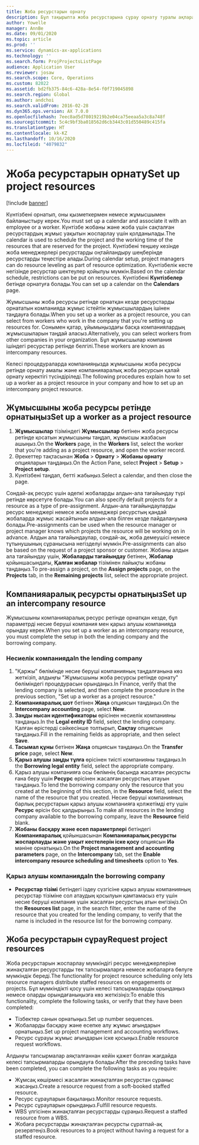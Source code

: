 ```yaml
---
title: Жоба ресурстарын орнату
description: Бұл тақырыпта жоба ресурстарына сұрау орнату туралы ақпарат берілген.
author: Yowelle
manager: AnnBe
ms.date: 09/01/2020
ms.topic: article
ms.prod: ''
ms.service: dynamics-ax-applications
ms.technology: ''
ms.search.form: ProjProjectsListPage
audience: Application User
ms.reviewer: josaw
ms.search.scope: Core, Operations
ms.custom: 82022
ms.assetid: bd2fb375-84c6-428a-8e54-f0f719045898
ms.search.region: Global
ms.author: andchoi
ms.search.validFrom: 2016-02-28
ms.dyn365.ops.version: AX 7.0.0
ms.openlocfilehash: 7eec8ad5d78019219b2e04ca75eeaa5a3c8a748f
ms.sourcegitcommit: 5c4c9bf3ba018562d6cb3443c01d550489c415fa
ms.translationtype: HT
ms.contentlocale: kk-KZ
ms.lasthandoff: 10/16/2020
ms.locfileid: "4079832"
---
```

# <a name="set-up-project-resources"></a><span data-ttu-id="5b1b5-103">Жоба ресурстарын орнату</span><span class="sxs-lookup"><span data-stu-id="5b1b5-103">Set up project resources</span></span>

[!include [banner](../includes/banner.md)]

<span data-ttu-id="5b1b5-104">Күнтізбені орнатып, оны қызметкермен немесе жұмысшымен байланыстыру керек.</span><span class="sxs-lookup"><span data-stu-id="5b1b5-104">You must set up a calendar and associate it with an employee or a worker.</span></span> <span data-ttu-id="5b1b5-105">Күнтізбе жобаны және жоба үшін сақталған ресурстардың жұмыс уақытын жоспарлау үшін қолданылады.</span><span class="sxs-lookup"><span data-stu-id="5b1b5-105">The calendar is used to schedule the project and the working time of the resources that are reserved for the project.</span></span> <span data-ttu-id="5b1b5-106">Күнтізбені теңшеу кезінде жоба менеджерлері ресурстарды оңтайландыру шеңберінде ресурстарды теңестіре алады.</span><span class="sxs-lookup"><span data-stu-id="5b1b5-106">During calendar setup, project managers can do resource leveling as part of resource optimization.</span></span> <span data-ttu-id="5b1b5-107">Күнтізбелік кесте негізінде ресурстар шектеулер қойылуы мүмкін.</span><span class="sxs-lookup"><span data-stu-id="5b1b5-107">Based on the calendar schedule, restrictions can be put on resources.</span></span> <span data-ttu-id="5b1b5-108">Күнтізбені **Күнтізбелер** бетінде орнатуға болады.</span><span class="sxs-lookup"><span data-stu-id="5b1b5-108">You can set up a calendar on the **Calendars** page.</span></span>

<span data-ttu-id="5b1b5-109">Жұмысшыны жоба ресурсы ретінде орнатқан кезде ресурстарды орнататын компанияда жұмыс істейтін жұмысшылардың ішінен таңдауға болады.</span><span class="sxs-lookup"><span data-stu-id="5b1b5-109">When you set up a worker as a project resource, you can select from workers who work in the company that you're setting up resources for.</span></span> <span data-ttu-id="5b1b5-110">Сонымен қатар, ұйымыңыздағы басқа компаниялардың жұмысшыларын таңдай аласыз.</span><span class="sxs-lookup"><span data-stu-id="5b1b5-110">Alternatively, you can select workers from other companies in your organization.</span></span> <span data-ttu-id="5b1b5-111">Бұл жұмысшылар компания ішіндегі ресурстар ретінде белгілі.</span><span class="sxs-lookup"><span data-stu-id="5b1b5-111">These workers are known as intercompany resources.</span></span>

<span data-ttu-id="5b1b5-112">Келесі процедураларда компанияңызда жұмысшыны жоба ресурсы ретінде орнату амалы және компанияаралық жоба ресурсын қалай орнату керектігі түсіндіріледі.</span><span class="sxs-lookup"><span data-stu-id="5b1b5-112">The following procedures explain how to set up a worker as a project resource in your company and how to set up an intercompany project resource.</span></span>

## <a name="set-up-a-worker-as-a-project-resource"></a><span data-ttu-id="5b1b5-113">Жұмысшыны жоба ресурсы ретінде орнатыңыз</span><span class="sxs-lookup"><span data-stu-id="5b1b5-113">Set up a worker as a project resource</span></span>

1. <span data-ttu-id="5b1b5-114">**Жұмысшылар** тізіміндегі **Жұмысшылар** бетінен жоба ресурсы ретінде қосатын жұмысшыны таңдап, жұмысшы жазбасын ашыңыз.</span><span class="sxs-lookup"><span data-stu-id="5b1b5-114">On the **Workers** page, in the **Workers** list, select the worker that you're adding as a project resource, and open the worker record.</span></span>
2. <span data-ttu-id="5b1b5-115">Әрекеттер тақтасынан **Жоба** &gt; **Орнату** &gt; **Жобаны орнату** опцияларын таңдаңыз.</span><span class="sxs-lookup"><span data-stu-id="5b1b5-115">On the Action Pane, select **Project** &gt; **Setup** &gt; **Project setup**.</span></span>
3. <span data-ttu-id="5b1b5-116">Күнтізбені таңдап, бетті жабыңыз.</span><span class="sxs-lookup"><span data-stu-id="5b1b5-116">Select a calendar, and then close the page.</span></span>

<span data-ttu-id="5b1b5-117">Сондай-ақ ресурс үшін әдепкі жобаларды алдын-ала тағайындау түрі ретінде көрсетуге болады.</span><span class="sxs-lookup"><span data-stu-id="5b1b5-117">You can also specify default projects for a resource as a type of pre-assignment.</span></span> <span data-ttu-id="5b1b5-118">Алдын-ала тағайындауларды ресурс менеджері немесе жоба менеджері ресурстың қандай жобаларда жұмыс жасайтынын алдын-ала білген кезде пайдалануына болады.</span><span class="sxs-lookup"><span data-stu-id="5b1b5-118">Pre-assignments can be used when the resource manager or project manager knows which projects the resource will be working on in advance.</span></span> <span data-ttu-id="5b1b5-119">Алдын ала тағайындаулар, сондай-ақ, жоба демеушісі немесе тұтынушының сұранысына негізделуі мүмкін.</span><span class="sxs-lookup"><span data-stu-id="5b1b5-119">Pre-assignments can also be based on the request of a project sponsor or customer.</span></span> <span data-ttu-id="5b1b5-120">Жобаны алдын ала тағайындау үшін, **Жобаларды тағайындау** бетінен, **Жобалар** қойыншасындағы, **Қалған жобалар** тізімінен лайықты жобаны таңдаңыз.</span><span class="sxs-lookup"><span data-stu-id="5b1b5-120">To pre-assign a project, on the **Assign projects** page, on the **Projects** tab, in the **Remaining projects** list, select the appropriate project.</span></span>

## <a name="set-up-an-intercompany-resource"></a><span data-ttu-id="5b1b5-121">Компанияаралық ресурсты орнатыңыз</span><span class="sxs-lookup"><span data-stu-id="5b1b5-121">Set up an intercompany resource</span></span>

<span data-ttu-id="5b1b5-122">Жұмысшыны компанияаралық ресурс ретінде орнатқан кезде, бұл параметрді несие беруші компания мен қарыз алушы компанияда орындау керек.</span><span class="sxs-lookup"><span data-stu-id="5b1b5-122">When you set up a worker as an intercompany resource, you must complete the setup in both the lending company and the borrowing company.</span></span>

### <a name="in-the-lending-company"></a><span data-ttu-id="5b1b5-123">Несиелік компанияда</span><span class="sxs-lookup"><span data-stu-id="5b1b5-123">In the lending company</span></span>

1. <span data-ttu-id="5b1b5-124">"Қаржы" бөлімінде несие беруші компанияның таңдалғанына көз жеткізіп, алдыңғы "Жұмысшыны жоба ресурсы ретінде орнату" бөліміндегі процедурасын орындаңыз.</span><span class="sxs-lookup"><span data-stu-id="5b1b5-124">In Finance, verify that the lending company is selected, and then complete the procedure in the previous section, "Set up a worker as a project resource."</span></span>
2. <span data-ttu-id="5b1b5-125">**Компанияаралық шот** бетінен **Жаңа** опциясын таңдаңыз.</span><span class="sxs-lookup"><span data-stu-id="5b1b5-125">On the **Intercompany accounting** page, select **New**.</span></span>
3. <span data-ttu-id="5b1b5-126">**Заңды нысан идентификаторы** өрісінен несиелік компанияны таңдаңыз.</span><span class="sxs-lookup"><span data-stu-id="5b1b5-126">In the **Legal entity ID** field, select the lending company.</span></span> <span data-ttu-id="5b1b5-127">Қалған өрістерді сәйкесінше толтырып, **Сақтау** опциясын таңдаңыз.</span><span class="sxs-lookup"><span data-stu-id="5b1b5-127">Fill in the remaining fields as appropriate, and then select **Save**.</span></span>
4. <span data-ttu-id="5b1b5-128">**Тасымал құны** бетінен **Жаңа** опциясын таңдаңыз.</span><span class="sxs-lookup"><span data-stu-id="5b1b5-128">On the **Transfer price** page, select **New**.</span></span>
5. <span data-ttu-id="5b1b5-129">**Қарыз алушы заңды тұлға** өрісінен тиісті компанияны таңдаңыз.</span><span class="sxs-lookup"><span data-stu-id="5b1b5-129">In the **Borrowing legal entity** field, select the appropriate company.</span></span>
6. <span data-ttu-id="5b1b5-130">Қарыз алушы компанияға осы бөлімнің басында жасалған ресурсты ғана беру үшін **Ресурс** өрісінен жасалған ресурстың атауын таңдаңыз.</span><span class="sxs-lookup"><span data-stu-id="5b1b5-130">To lend the borrowing company only the resource that you created at the beginning of this section, in the **Resource** field, select the name of the resource that you created.</span></span> <span data-ttu-id="5b1b5-131">Несие беруші компанияның барлық ресурстарын қарыз алушы компанияға қолжетімді ету үшін **Ресурс** өрісін бос қалдырыңыз.</span><span class="sxs-lookup"><span data-stu-id="5b1b5-131">To make all resources in the lending company available to the borrowing company, leave the **Resource** field blank.</span></span>
7. <span data-ttu-id="5b1b5-132">**Жобаны басқару және есеп параметрлері** бетіндегі **Компанияаралық** қойыншасынан **Компанияаралық ресурсты жоспарлауды және уақыт кестелерін іске қосу** опциясын **Иә** мәніне орнатыңыз.</span><span class="sxs-lookup"><span data-stu-id="5b1b5-132">On the **Project management and accounting parameters** page, on the **Intercompany** tab, set the **Enable intercompany resource scheduling and timesheets** option to **Yes**.</span></span>

### <a name="in-the-borrowing-company"></a><span data-ttu-id="5b1b5-133">Қарыз алушы компанияда</span><span class="sxs-lookup"><span data-stu-id="5b1b5-133">In the borrowing company</span></span>

- <span data-ttu-id="5b1b5-134">**Ресурстар тізімі** бетіндегі іздеу сүзгісіне қарыз алушы компанияның ресурстар тізіміне сол атаудың қосылуын қамтамасыз ету үшін несие беруші компания үшін жасалған ресурстың атын енгізіңіз.</span><span class="sxs-lookup"><span data-stu-id="5b1b5-134">On the **Resources list** page, in the search filter, enter the name of the resource that you created for the lending company, to verify that the name is included in the resource list for the borrowing company.</span></span>

## <a name="request-project-resources"></a><span data-ttu-id="5b1b5-135">Жоба ресурстарын сұрау</span><span class="sxs-lookup"><span data-stu-id="5b1b5-135">Request project resources</span></span>
<span data-ttu-id="5b1b5-136">Жоба ресурстарын жоспарлау мүмкіндігі ресурс менеджерлеріне жинақталған ресурстарды тек тапсырмаларға немесе жобаларға бөлуге мүмкіндік береді.</span><span class="sxs-lookup"><span data-stu-id="5b1b5-136">The functionality for project resource scheduling only lets resource managers distribute staffed resources on engagements or projects.</span></span> <span data-ttu-id="5b1b5-137">Бұл мүмкіндікті қосу үшін келесі тапсырмаларды орындаңыз немесе оларды орындағаныңызға көз жеткізіңіз:</span><span class="sxs-lookup"><span data-stu-id="5b1b5-137">To enable this functionality, complete the following tasks, or verify that they have been completed:</span></span>

- <span data-ttu-id="5b1b5-138">Тізбектер санын орнатыңыз.</span><span class="sxs-lookup"><span data-stu-id="5b1b5-138">Set up number sequences.</span></span>
- <span data-ttu-id="5b1b5-139">Жобаларды басқару және есепке алу жұмыс ағындарын орнатыңыз.</span><span class="sxs-lookup"><span data-stu-id="5b1b5-139">Set up project management and accounting workflows.</span></span>
- <span data-ttu-id="5b1b5-140">Ресурс сұрауы жұмыс ағындарын іске қосыңыз.</span><span class="sxs-lookup"><span data-stu-id="5b1b5-140">Enable resource request workflows.</span></span>

<span data-ttu-id="5b1b5-141">Алдыңғы тапсырмалар аяқталғаннан кейін қажет болған жағдайда келесі тапсырмаларды орындауға болады:</span><span class="sxs-lookup"><span data-stu-id="5b1b5-141">After the preceding tasks have been completed, you can complete the following tasks as you require:</span></span>

- <span data-ttu-id="5b1b5-142">Жұмсақ көшірмесі жасалған жинақталған ресурстан сұраныс жасаңыз.</span><span class="sxs-lookup"><span data-stu-id="5b1b5-142">Create a resource request from a soft-booked staffed resource.</span></span>
- <span data-ttu-id="5b1b5-143">Ресурс сұрауларын бақылаңыз.</span><span class="sxs-lookup"><span data-stu-id="5b1b5-143">Monitor resource requests.</span></span>
- <span data-ttu-id="5b1b5-144">Ресурс сұрауларын орындаңыз.</span><span class="sxs-lookup"><span data-stu-id="5b1b5-144">Fulfill resource requests.</span></span>
- <span data-ttu-id="5b1b5-145">WBS үлгісінен жинақталған ресурстарды сұраңыз.</span><span class="sxs-lookup"><span data-stu-id="5b1b5-145">Request a staffed resource from a WBS.</span></span>
- <span data-ttu-id="5b1b5-146">Жобаға ресурстарды жинақталған ресурсты сұратпай-ақ резервтеңіз.</span><span class="sxs-lookup"><span data-stu-id="5b1b5-146">Book resources to a project without having a request for a staffed resource.</span></span>
